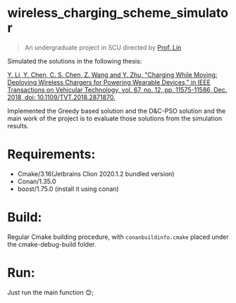 # wireless_charging_scheme_simulator
> An undergraduate project in SCU directed by [Prof. Lin](http://cs.scu.edu.cn/info/1292/13645.htm)

Simulated the solutions in the following thesis:

[Y. Li, Y. Chen, C. S. Chen, Z. Wang and Y. Zhu, "Charging While Moving: Deploying Wireless Chargers for Powering Wearable Devices," in IEEE Transactions on Vehicular Technology, vol. 67, no. 12, pp. 11575-11586, Dec. 2018, doi: 10.1109/TVT.2018.2871870.](https://ieeexplore.ieee.org/document/8470952)

Implemented the Greedy based solution and the D&C-PSO solution and the main work of the project is to evaluate those solutions from the simulation results.

# Requirements:
- Cmake/3.16(Jetbrains Clion 2020.1.2 bundled version)
- Conan/1.35.0
- boost/1.75.0 (install it using conan)

# Build:

Regular Cmake building procedure, with `conanbuildinfo.cmake` placed under the cmake-debug-build folder.

# Run:

Just run the main function 😊;

